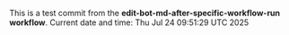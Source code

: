 This is a test commit from the **edit-bot-md-after-specific-workflow-run workflow**.
Current date and time: Thu Jul 24 09:51:29 UTC 2025
